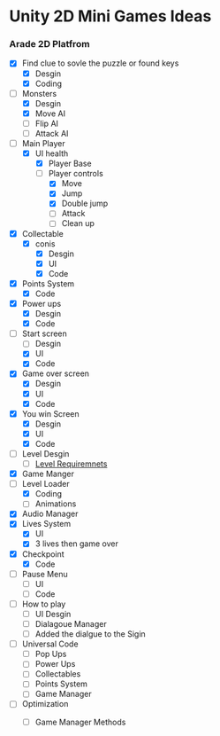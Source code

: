 
# Unity 2D Mini Games Ideas

### Arade 2D Platfrom
- [x] Find clue to sovle the puzzle or found keys
	- [x] Desgin 
	- [x] Coding
- [ ] Monsters
	- [x] Desgin
	- [x] Move AI
	- [ ] Flip AI
	- [ ] Attack AI 	
- [ ] Main Player 
	- [x] UI health
        - [x] Player Base
        - [ ] Player controls
        	- [x] Move
        	- [x] Jump
        	- [x] Double jump
        	- [ ] Attack 	
        	- [ ] Clean up
- [x] Collectable
	- [x] conis
		- [x] Desgin
		- [x] UI
		- [x] Code 
- [x] Points System
	- [x] Code
- [x] Power ups
	- [x] Desgin
	- [x] Code
- [ ] Start screen
   - [ ] Desgin
   - [x] UI
   - [x] Code
- [x] Game over screen
   - [x] Desgin
   - [x] UI
   - [x] Code
- [x] You win Screen
   - [x] Desgin
   - [x] UI
   - [x] Code
- [ ] Level Desgin
	- [ ] 	[Level Requiremnets](https://github.com/DangerousDaniel/Arcade2DCookingPlatformer/blob/Benjamin/levelDesignReq.md)
- [x] Game Manger
- [ ] Level Loader
	- [x] Coding
	- [ ] Animations
- [x] Audio Manager
- [x] Lives System
	- [x] UI
	- [x] 3 lives then game over
- [x] Checkpoint
	- [x] Code
- [ ] Pause Menu
	- [ ] UI
	- [ ] Code
- [ ] How to play
	- [ ] UI Desgin
	- [ ] Dialagoue Manager
	- [ ] Added the dialgue to the Sigin 
- [ ] Universal Code
	- [ ]  Pop Ups
	- [ ]  Power Ups
	- [ ]  Collectables
	- [ ]  Points System
	- [ ]  Game Manager
- [ ] Optimization
	- [ ] Game Manager Methods	

	
	

	
	
	
